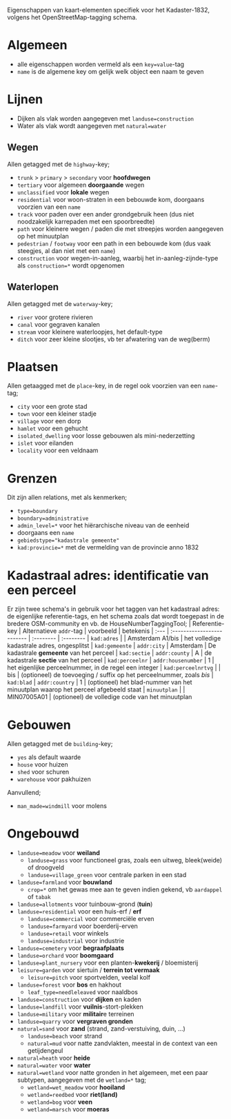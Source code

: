 Eigenschappen van kaart-elementen specifiek voor het Kadaster-1832, volgens het OpenStreetMap-tagging schema.

# Algemeen
* alle eigenschappen worden vermeld als een `key=value`-tag
* `name` is de algemene key om gelijk welk object een naam te geven

# Lijnen
* Dijken als vlak worden aangegeven met `landuse=construction`
* Water als vlak wordt aangegeven met `natural=water`

## Wegen

Allen getagged met de `highway`-key;
* `trunk` > `primary` > `secondary` voor **hoofdwegen**
* `tertiary` voor algemeen **doorgaande** wegen
* `unclassified` voor **lokale** wegen
* `residential` voor woon-straten in een bebouwde kom, doorgaans voorzien van een `name`
* `track` voor paden over een ander grondgebruik heen (dus niet noodzakelijk karrepaden met een spoorbreedte)
* `path` voor kleinere wegen / paden die met streepjes worden aangegeven op het minuutplan
* `pedestrian` / `footway` voor een path in een bebouwde kom (dus vaak steegjes, al dan niet met een `name`)
* `construction` voor wegen-in-aanleg, waarbij het in-aanleg-zijnde-type als `construction=*` wordt opgenomen

## Waterlopen

Allen getagged met de `waterway`-key;
* `river` voor grotere rivieren
* `canal` voor gegraven kanalen
* `stream` voor kleinere waterloopjes, het default-type
* `ditch` voor zeer kleine slootjes, vb ter afwatering van de weg(berm)

# Plaatsen

Allen getaagged met de `place`-key, in de regel ook voorzien van een `name`-tag;
* `city` voor een grote stad
* `town` voor een kleiner stadje
* `village` voor een dorp
* `hamlet` voor een gehucht
* `isolated_dwelling` voor losse gebouwen als mini-nederzetting
* `islet` voor eilanden
* `locality` voor een veldnaam

# Grenzen
Dit zijn allen relations, met als kenmerken;
* `type=boundary`
* `boundary=administrative`
* `admin_level=*` voor het hiërarchische niveau van de eenheid
* doorgaans een `name`
* `gebiedstype="kadastrale gemeente"`
* `kad:provincie=*` met de vermelding van de provincie anno 1832

# Kadastraal adres: identificatie van een perceel

Er zijn twee schema's in gebruik voor het taggen van het kadastraal adres: de eigenlijke referentie-tags, en het schema zoals dat wordt toegepast in de bredere OSM-community en vb. de HouseNumberTaggingTool;
| Referentie-key | Alternatieve `addr`-tag | voorbeeld | betekenis
| :---           | :------------------------- | :-------- | :--------
| `kad:adres`    |                            | Amsterdam A1/bis | het volledige kadastrale adres, ongesplitst
| `kad:gemeente` | `addr:city`                | Amsterdam | De kadastrale **gemeente** van het perceel
| `kad:sectie`   | `addr:county`              | A | de kadastrale **sectie** van het perceel
| `kad:perceelnr` | `addr:housenumber` | 1 | het eigenlijke perceelnummer, in de regel een integer
| `kad:perceelnrtvg` | | bis | (optioneel) de toevoeging / suffix op het perceelnummer, zoals *bis*
| `kad:blad`     | `addr:country` | 1 | (optioneel) het blad-nummer van het minuutplan waarop het perceel afgebeeld staat
| `minuutplan`   | | MIN07005A01 | (optioneel) de volledige code van het minuutplan

# Gebouwen

Allen getagged met de `building`-key;
* `yes` als default waarde
* `house` voor huizen
* `shed` voor schuren
* `warehouse` voor pakhuizen

Aanvullend;
* `man_made=windmill` voor molens

# Ongebouwd

* `landuse=meadow` voor **weiland**
  - `landuse=grass` voor functioneel gras, zoals een uitweg, bleek(weide) of droogveld
  - `landuse=village_green` voor centrale parken in een stad
* `landuse=farmland` voor **bouwland**
    - `crop=*` om het gewas mee aan te geven indien gekend, vb `aardappel` of `tabak`
* `landuse=allotments` voor tuinbouw-grond (**tuin**)
* `landuse=residential` voor een huis-erf / **erf** 
    - `landuse=commercial` voor commerciële erven
    - `landuse=farmyard` voor boerderij-erven
    - `landuse=retail` voor winkels
    - `landuse=industrial` voor industrie
* `landuse=cemetery` voor **begraafplaats**
* `landuse=orchard` voor **boomgaard**
* `landuse=plant_nursery` voor een planten-**kwekerij** / bloemisterij
* `leisure=garden` voor siertuin / **terrein tot vermaak**
    - `leisure=pitch` voor sportvelden, veelal kolf
* `landuse=forest` voor **bos** en hakhout
    - `leaf_type=needleleaved` voor naaldbos
* `landuse=construction` voor **dijken** en kaden
* `landuse=landfill` voor **vuilnis**-stort-plekken
* `landuse=military` voor **militair**e terreinen
* `landuse=quarry` voor **vergraven gronden**
* `natural=sand` voor **zand** (strand, zand-verstuiving, duin, ...)
    - `landuse=beach` voor strand
    - `natural=mud` voor natte zandvlakten, meestal in de context van een getijdengeul
* `natural=heath` voor **heide**
* `natural=water` voor **water**
* `natural=wetland` voor natte gronden in het algemeen, met een paar subtypen, aangegeven met de `wetland=*` tag;
    - `wetland=wet_meadow` voor **hooiland**
    - `wetland=reedbed` voor **riet(land)**
    - `wetland=bog` voor **veen**
    - `wetland=marsch` voor **moeras**



